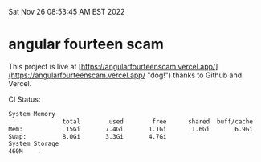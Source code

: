 Sat Nov 26 08:53:45 AM EST 2022

# angular fourteen scam


This project is live at [https://angularfourteenscam.vercel.app/](https://angularfourteenscam.vercel.app/ "dog!") thanks to Github and Vercel.

CI Status: 

```bash
System Memory
               total        used        free      shared  buff/cache   available
Mem:            15Gi       7.4Gi       1.1Gi       1.6Gi       6.9Gi       6.0Gi
Swap:          8.0Gi       3.3Gi       4.7Gi
System Storage
460M	.
```
```bash
